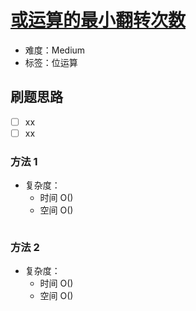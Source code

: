 # [或运算的最小翻转次数](https://leetcode-cn.com/problems/minimum-flips-to-make-a-or-b-equal-to-c/)

- 难度：Medium
- 标签：位运算

## 刷题思路

- [ ] xx
- [ ] xx

### 方法 1

- 复杂度：
    - 时间 O()
    - 空间 O()

``` js

```

### 方法 2

- 复杂度：
    - 时间 O()
    - 空间 O()

``` js

```
